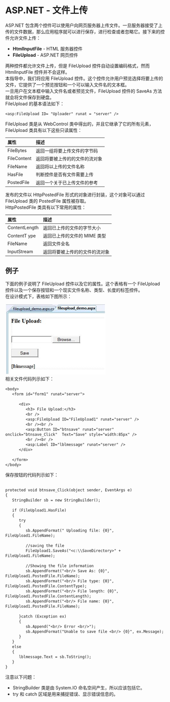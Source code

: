 # ASP.NET - 文件上传

ASP.NET 包含两个控件可以使用户向网页服务器上传文件。一旦服务器接受了上传的文件数据，那么应用程序就可以进行保存，进行检查或者忽略它。接下来的控件允许文件上传：  

- **HtmlInputFile** - HTML 服务器控件  
- **FileUpload** - ASP.NET 网页控件  

两种控件都允许文件上传，但是 FileUpload 控件自动设置编码格式，然而 HtmlInputFile 控件并不会这样。  
本指导中，我们将应用 FileUpload 控件。这个控件允许用户预览选择将要上传的文件，它提供了一个预览按钮和一个可以输入文件名的文本框。  
一旦用户在文本框中输入文件名或者预览文件，FileUpload 控件的 SaveAs 方法就会将文件保存到硬盘。  
FileUpload 的基本语法如下：  

```
<asp:FileUpload ID= "Uploader" runat = "server" />
```  

FileUpload 类是从 WebControl 类中得出的，并且它继承了它的所有元素，FileUpload 类具有以下这些只读属性：

|**属性**   | **描述** |  
|:---------|:-----------|  
|FileBytes|返回一组将要上传文件的字节码|  
|FileContent|返回将要被上传的的文件的流对象|  
|FileName|返回将以上传的文件名称|  
|HasFile|判断控件是否有文件需要上传|  
|PostedFile|返回一个关于已上传文件的参考|  

发布的文件以 HttpPostedFile 形式的对象进行封装，这个对象可以通过 FileUpload 类的 PostedFile 属性被存取。  
HttpPostedFile 类具有以下常用的属性：  

|**属性**   | **描述**         |  
|:---------|:-----------|  
|ContentLength|返回已上传的文件的字节大小|  
|ContentT ype|返回已上传的文件的 MIME 类型|  
|FileName|返回文件全名|  
|InputStream|返回将要被上传的的文件的流对象|  

## 例子 

下面的例子说明了 FileUpload 控件以及它的属性。这个表格有一个 FileUpload 控件以及一个保存按钮和一个现实文件名称、类型、长度的标签控件。  
在设计模式下，表格如下图所示：  

![](images/asp.net_fileupload.jpg)  
相关文件代码列示如下：  

```
<body>
   <form id="form1" runat="server">
   
      <div>
         <h3> File Upload:</h3>
         <br />
         <asp:FileUpload ID="FileUpload1" runat="server" />
         <br /><br />
         <asp:Button ID="btnsave" runat="server" onclick="btnsave_Click"  Text="Save" style="width:85px" />
         <br /><br />
         <asp:Label ID="lblmessage" runat="server" />
      </div>
      
   </form>
</body>
```  

保存按钮的代码列示如下：  
```

protected void btnsave_Click(object sender, EventArgs e)
{
   StringBuilder sb = new StringBuilder();
   
   if (FileUpload1.HasFile)
   {
      try
      {
         sb.AppendFormat(" Uploading file: {0}", FileUpload1.FileName);
         
         //saving the file
         FileUpload1.SaveAs("<c:\\SaveDirectory>" + FileUpload1.FileName);
      
         //Showing the file information
         sb.AppendFormat("<br/> Save As: {0}",  FileUpload1.PostedFile.FileName);
         sb.AppendFormat("<br/> File type: {0}",    FileUpload1.PostedFile.ContentType);
         sb.AppendFormat("<br/> File length: {0}",  FileUpload1.PostedFile.ContentLength);
         sb.AppendFormat("<br/> File name: {0}",  FileUpload1.PostedFile.FileName);
         
      }catch (Exception ex)
      {
         sb.Append("<br/> Error <br/>");
         sb.AppendFormat("Unable to save file <br/> {0}", ex.Message);
      }
   }
   else
   {
      lblmessage.Text = sb.ToString();
   }
}
```  

注意以下问题：

- StringBuilder 类是由 System.IO 命名空间产生，所以应该包括它。
- try 和 catch 区域是用来捕捉错误、显示错误信息的。  
